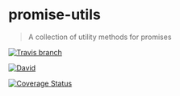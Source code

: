 # promise-utils

> A collection of utility methods for promises

[![Travis branch](https://img.shields.io/travis/vidyadrao/promise-utils/master.svg)](https://travis-ci.org/vidyadrao/promise-utils)

[![David](https://img.shields.io/david/vidyadrao/promise-utils.svg)](https://david-dm.org/vidyadrao/promise-utils)

[![Coverage Status](https://coveralls.io/repos/github/vidyadrao/promise-utils/badge.svg?branch=master)](https://coveralls.io/github/vidyadrao/promise-utils?branch=master)
